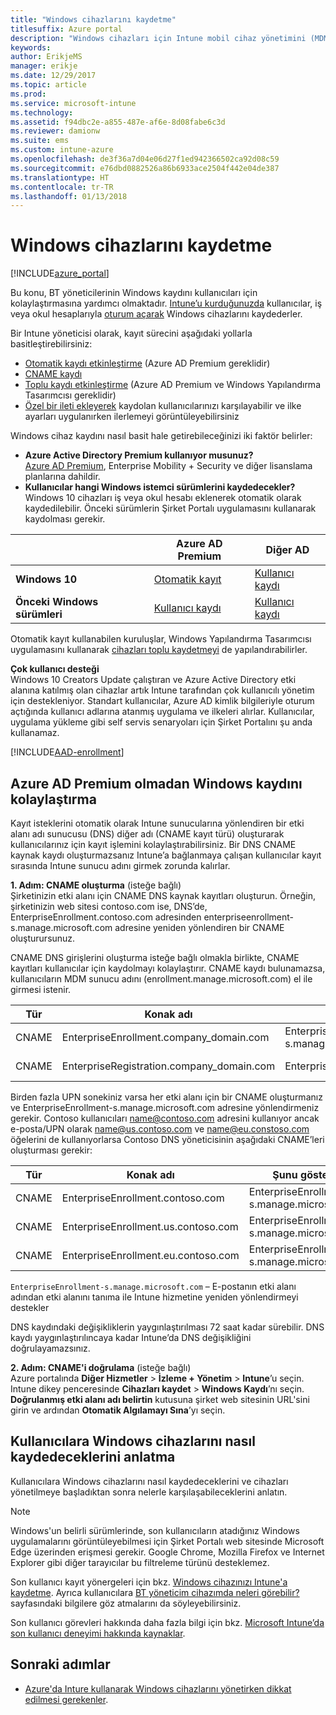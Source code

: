```yaml
---
title: "Windows cihazlarını kaydetme"
titlesuffix: Azure portal
description: "Windows cihazları için Intune mobil cihaz yönetimini (MDM) etkinleştirin."
keywords: 
author: ErikjeMS
manager: erikje
ms.date: 12/29/2017
ms.topic: article
ms.prod: 
ms.service: microsoft-intune
ms.technology: 
ms.assetid: f94dbc2e-a855-487e-af6e-8d08fabe6c3d
ms.reviewer: damionw
ms.suite: ems
ms.custom: intune-azure
ms.openlocfilehash: de3f36a7d04e06d27f1ed942366502ca92d08c59
ms.sourcegitcommit: e76dbd0882526a86b6933ace2504f442e04de387
ms.translationtype: HT
ms.contentlocale: tr-TR
ms.lasthandoff: 01/13/2018
---
```

# <a name="enroll-windows-devices"></a>Windows cihazlarını kaydetme

[!INCLUDE[azure_portal](./includes/azure_portal.md)]

Bu konu, BT yöneticilerinin Windows kaydını kullanıcıları için kolaylaştırmasına yardımcı olmaktadır. [Intune’u kurduğunuzda](setup-steps.md) kullanıcılar, iş veya okul hesaplarıyla [oturum açarak](https://docs.microsoft.com/intune-user-help/enroll-your-device-in-intune-windows) Windows cihazlarını kaydederler.  

Bir Intune yöneticisi olarak, kayıt sürecini aşağıdaki yollarla basitleştirebilirsiniz:
- [Otomatik kaydı etkinleştirme](#enable-windows-10-automatic-enrollment) (Azure AD Premium gereklidir)
- [CNAME kaydı](#simplify-windows-enrollment-without-azure-ad-premium)
- [Toplu kaydı etkinleştirme](windows-bulk-enroll.md) (Azure AD Premium ve Windows Yapılandırma Tasarımcısı gereklidir)
- [Özel bir ileti ekleyerek](windows-enrollment-status.md) kaydolan kullanıcılarınızı karşılayabilir ve ilke ayarları uygulanırken ilerlemeyi görüntüleyebilirsiniz

Windows cihaz kaydını nasıl basit hale getirebileceğinizi iki faktör belirler:

- **Azure Active Directory Premium kullanıyor musunuz?** <br>[Azure AD Premium](https://docs.microsoft.com/azure/active-directory/active-directory-get-started-premium), Enterprise Mobility + Security ve diğer lisanslama planlarına dahildir.
- **Kullanıcılar hangi Windows istemci sürümlerini kaydedecekler?** <br>Windows 10 cihazları iş veya okul hesabı eklenerek otomatik olarak kaydedilebilir. Önceki sürümlerin Şirket Portalı uygulamasını kullanarak kaydolması gerekir.

||**Azure AD Premium**|**Diğer AD**|
|----------|---------------|---------------|  
|**Windows 10**|[Otomatik kayıt](#enable-windows-10-automatic-enrollment) |[Kullanıcı kaydı](#enable-windows-enrollment-without-azure-ad-premium)|
|**Önceki Windows sürümleri**|[Kullanıcı kaydı](#enable-windows-enrollment-without-azure-ad-premium)|[Kullanıcı kaydı](#enable-windows-enrollment-without-azure-ad-premium)|

Otomatik kayıt kullanabilen kuruluşlar, Windows Yapılandırma Tasarımcısı uygulamasını kullanarak [cihazları toplu kaydetmeyi](windows-bulk-enroll.md) de yapılandırabilirler.

**Çok kullanıcı desteği**<br>
Windows 10 Creators Update çalıştıran ve Azure Active Directory etki alanına katılmış olan cihazlar artık Intune tarafından çok kullanıcılı yönetim için destekleniyor. Standart kullanıcılar, Azure AD kimlik bilgileriyle oturum açtığında kullanıcı adlarına atanmış uygulama ve ilkeleri alırlar. Kullanıcılar, uygulama yükleme gibi self servis senaryoları için Şirket Portalını şu anda kullanamaz.

[!INCLUDE[AAD-enrollment](./includes/win10-automatic-enrollment-aad.md)]

## <a name="simplify-windows-enrollment-without-azure-ad-premium"></a>Azure AD Premium olmadan Windows kaydını kolaylaştırma
Kayıt isteklerini otomatik olarak Intune sunucularına yönlendiren bir etki alanı adı sunucusu (DNS) diğer adı (CNAME kayıt türü) oluşturarak kullanıcılarınız için kayıt işlemini kolaylaştırabilirsiniz. Bir DNS CNAME kaynak kaydı oluşturmazsanız Intune’a bağlanmaya çalışan kullanıcılar kayıt sırasında Intune sunucu adını girmek zorunda kalırlar.

**1. Adım: CNAME oluşturma** (isteğe bağlı)<br>
Şirketinizin etki alanı için CNAME DNS kaynak kayıtları oluşturun. Örneğin, şirketinizin web sitesi contoso.com ise, DNS’de, EnterpriseEnrollment.contoso.com adresinden enterpriseenrollment-s.manage.microsoft.com adresine yeniden yönlendiren bir CNAME oluşturursunuz.

CNAME DNS girişlerini oluşturma isteğe bağlı olmakla birlikte, CNAME kayıtları kullanıcılar için kaydolmayı kolaylaştırır. CNAME kaydı bulunamazsa, kullanıcıların MDM sunucu adını (enrollment.manage.microsoft.com) el ile girmesi istenir.

|Tür|Konak adı|Şunu gösterir:|TTL|
|----------|---------------|---------------|---|
|CNAME|EnterpriseEnrollment.company_domain.com|EnterpriseEnrollment-s.manage.microsoft.com| 1 saat|
|CNAME|EnterpriseRegistration.company_domain.com|EnterpriseRegistration.windows.net|1 saat|

Birden fazla UPN sonekiniz varsa her etki alanı için bir CNAME oluşturmanız ve EnterpriseEnrollment-s.manage.microsoft.com adresine yönlendirmeniz gerekir. Contoso kullanıcıları name@contoso.com adresini kullanıyor ancak e-posta/UPN olarak name@us.contoso.com ve name@eu.constoso.com öğelerini de kullanıyorlarsa Contoso DNS yöneticisinin aşağıdaki CNAME’leri oluşturması gerekir:

|Tür|Konak adı|Şunu gösterir:|TTL|  
|----------|---------------|---------------|---|
|CNAME|EnterpriseEnrollment.contoso.com|EnterpriseEnrollment-s.manage.microsoft.com|1 saat|
|CNAME|EnterpriseEnrollment.us.contoso.com|EnterpriseEnrollment-s.manage.microsoft.com|1 saat|
|CNAME|EnterpriseEnrollment.eu.contoso.com|EnterpriseEnrollment-s.manage.microsoft.com| 1 saat|

`EnterpriseEnrollment-s.manage.microsoft.com` – E-postanın etki alanı adından etki alanını tanıma ile Intune hizmetine yeniden yönlendirmeyi destekler

DNS kaydındaki değişikliklerin yaygınlaştırılması 72 saat kadar sürebilir. DNS kaydı yaygınlaştırılıncaya kadar Intune’da DNS değişikliğini doğrulayamazsınız.

**2. Adım: CNAME'i doğrulama** (isteğe bağlı)<br>
Azure portalında **Diğer Hizmetler** > **İzleme + Yönetim** > **Intune**’u seçin. Intune dikey penceresinde **Cihazları kaydet** > **Windows Kaydı**’nı seçin. **Doğrulanmış etki alanı adı belirtin** kutusuna şirket web sitesinin URL'sini girin ve ardından **Otomatik Algılamayı Sına**’yı seçin.

## <a name="tell-users-how-to-enroll-windows-devices"></a>Kullanıcılara Windows cihazlarını nasıl kaydedeceklerini anlatma
Kullanıcılara Windows cihazlarını nasıl kaydedeceklerini ve cihazları yönetilmeye başladıktan sonra nelerle karşılaşabileceklerini anlatın.

> [!NOTE]
> Windows'un belirli sürümlerinde, son kullanıcıların atadığınız Windows uygulamalarını görüntüleyebilmesi için Şirket Portalı web sitesinde Microsoft Edge üzerinden erişmesi gerekir. Google Chrome, Mozilla Firefox ve Internet Explorer gibi diğer tarayıcılar bu filtreleme türünü desteklemez.

Son kullanıcı kayıt yönergeleri için bkz. [Windows cihazınızı Intune'a kaydetme](https://docs.microsoft.com/intune-user-help/enroll-your-device-in-intune-windows). Ayrıca kullanıcılara [BT yöneticim cihazımda neleri görebilir?](https://docs.microsoft.com/intune-user-help/what-can-your-it-administrator-see-when-you-enroll-your-device-in-intune-windows) sayfasındaki bilgilere göz atmalarını da söyleyebilirsiniz.

Son kullanıcı görevleri hakkında daha fazla bilgi için bkz. [Microsoft Intune’da son kullanıcı deneyimi hakkında kaynaklar](end-user-educate.md).

## <a name="next-steps"></a>Sonraki adımlar

- [Azure'da Inture kullanarak Windows cihazlarını yönetirken dikkat edilmesi gerekenler](/intune-classic/deploy-use/intune-on-azure).
